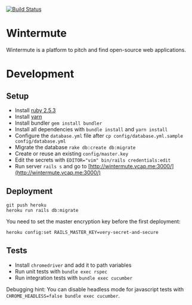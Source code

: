 [![Build Status](https://travis-ci.org/neonmate/wintermute.svg?branch=master)](https://travis-ci.org/neonmate/wintermute)

# Wintermute
Wintermute is a platform to pitch and find open-source web applications.

# Development

## Setup

- Install [ruby 2.5.3](https://github.com/rbenv/rbenv#installation)
- Install [yarn](https://yarnpkg.com/lang/en/docs/install/)
- Install bundler `gem install bundler`
- Install all dependencies with `bundle install` and `yarn install`
- Configure the `database.yml` file after `cp config/database.yml.sample config/database.yml`
- Migrate the database `rake db:create db:migrate`
- Create or reuse an existing `config/master.key`
- Edit the secrets with `EDITOR="vim" bin/rails credentials:edit`
- Run server `rails s` and go to [http://wintermute.vcap.me:3000/](http://wintermute.vcap.me:3000/)

## Deployment

```
git push heroku
heroku run rails db:migrate
```

You need to set the master encryption key before the first deployment:

```
heroku config:set RAILS_MASTER_KEY=very-secret-and-secure
```

## Tests

- Install `chromedriver` and add it to path variables
- Run unit tests with `bundle exec rspec`
- Run integration tests with `bundle exec cucumber`

Debugging hint: You can disable headless mode for javascript tests with `CHROME_HEADLESS=false bundle exec cucumber`.
